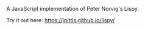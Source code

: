 A JavaScript implementation of Peter Norvig's Lispy.

Try it out here: https://jpittis.github.io/lispy/
